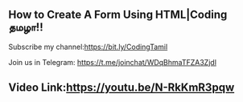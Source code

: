 How to Create A Form Using HTML|Coding தமழா!!
---------------------------------------------


Subscribe my channel:https://bit.ly/CodingTamil

Join us in Telegram: https://t.me/joinchat/WDqBhmaTFZA3Zjdl

Video Link:https://youtu.be/N-RkKmR3pqw
---------------------------------------------
